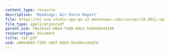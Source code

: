 ```yaml
---
content_type: resource
description: 'Readings: Air Force Report'
file: https://ol-ocw-studio-app-qa.s3.amazonaws.com/courses/16-891j-space-policy-seminar-spring-2003/a80ed0697205cb87906355ed0ce3ed7d_taf.pdf
file_type: application/pdf
parent_uid: 78e2d1e2-b86d-fa98-68e2-5d9dd854d109
resourcetype: Document
title: taf.pdf
uid: a80ed069-7205-cb87-9063-55ed0ce3ed7d
---
```

